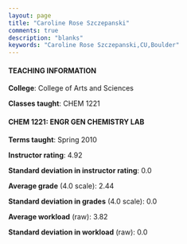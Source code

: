 ```yaml
---
layout: page
title: "Caroline Rose Szczepanski" 
comments: true
description: "blanks"
keywords: "Caroline Rose Szczepanski,CU,Boulder"
---
```

<head>
<script src="https://ajax.googleapis.com/ajax/libs/jquery/2.1.3/jquery.min.js"></script>
<script src="https://dl.dropboxusercontent.com/s/pc42nxpaw1ea4o9/highcharts.js?dl=0"></script>
<!-- <script src="../assets/js/highcharts.js"></script> -->
<style type="text/css">@font-face {
	font-family: "Bebas Neue";
	src: url(https://www.filehosting.org/file/details/544349/BebasNeue Regular.otf) format("opentype");
	}
	h1.Bebas { 
		font-family: "Bebas Neue", Verdana, Tahoma;
	}
</style>
</head>
	   
#### TEACHING INFORMATION

**College**: College of Arts and Sciences

**Classes taught**: CHEM 1221

#### CHEM 1221: ENGR GEN CHEMISTRY LAB

**Terms taught**: Spring 2010

**Instructor rating**: 4.92

**Standard deviation in instructor rating**: 0.0

**Average grade** (4.0 scale): 2.44

**Standard deviation in grades** (4.0 scale): 0.0

**Average workload** (raw): 3.82

**Standard deviation in workload** (raw): 0.0

